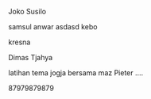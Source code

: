 Joko Susilo

samsul anwar asdasd kebo

kresna


Dimas Tjahya 

latihan tema jogja bersama maz Pieter ....


87979879879

